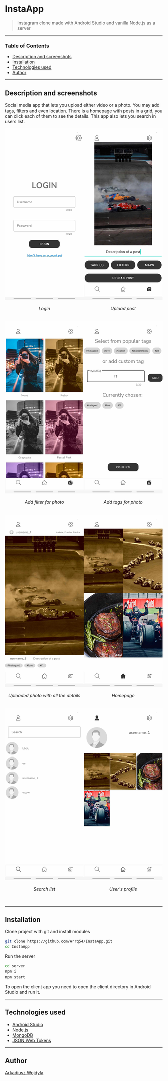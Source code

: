 
# InstaApp


> Instagram clone made with Android Studio and vanilla Node.js as a server


---
 
### Table of Contents

- [Description and screenshots](#description-and-screenshots)
- [Installation](#installation)
- [Technologies used](#technologies-used)
- [Author](#author)




---
## Description and screenshots

Social media app that lets you upload either video or a photo. You may add tags, filters and even location. There is a homepage with posts in a grid, you can click each of them to see the details. This app also lets you search in users list.



<div style="display: flex; justify-content: center; flex-direction: column;">

<div style="display: flex; justify-content: space-between;">

<div style="display: flex; flex-direction: column; width: 300px;">
    <img style="width: 300px;" src="https://raw.githubusercontent.com/Arrq54/Arrq54/main/InstaApp/1.jpg"/>

<h6 style="text-align: center">Login</h6>
</div>


<div style="display: flex; flex-direction: column; width: 300px;">
    <img style="width: 300px;" src="https://raw.githubusercontent.com/Arrq54/Arrq54/main/InstaApp/2.jpg"/>

<h6 style="text-align: center">Upload post</h6>
</div>


</div>


<div style="display: flex; justify-content: space-between;">

<div style="display: flex; flex-direction: column; width: 300px;">
    <img style="width: 300px;" src="https://raw.githubusercontent.com/Arrq54/Arrq54/main/InstaApp/3.jpg"/>

<h6 style="text-align: center">Add filter for photo</h6>
</div>


<div style="display: flex; flex-direction: column; width: 300px;">
    <img style="width: 300px;" src="https://raw.githubusercontent.com/Arrq54/Arrq54/main/InstaApp/4.jpg"/>

<h6 style="text-align: center">Add tags for photo</h6>
</div>


</div>


<div style="display: flex; justify-content: space-between;">

<div style="display: flex; flex-direction: column; width: 300px;">
    <img style="width: 300px;" src="https://raw.githubusercontent.com/Arrq54/Arrq54/main/InstaApp/5.jpg"/>

<h6 style="text-align: center">Uploaded photo with all the details</h6>
</div>


<div style="display: flex; flex-direction: column; width: 300px;">
    <img style="width: 300px;" src="https://raw.githubusercontent.com/Arrq54/Arrq54/main/InstaApp/6.jpg"/>

<h6 style="text-align: center">Homepage</h6>
</div>


</div>


<div style="display: flex; justify-content: space-between;">

<div style="display: flex; flex-direction: column; width: 300px;">
    <img style="width: 300px;" src="https://raw.githubusercontent.com/Arrq54/Arrq54/main/InstaApp/7.jpg"/>

<h6 style="text-align: center">Search list</h6>
</div>


<div style="display: flex; flex-direction: column; width: 300px;">
    <img style="width: 300px;" src="https://raw.githubusercontent.com/Arrq54/Arrq54/main/InstaApp/8.jpg"/>

<h6 style="text-align: center">User's profile</h6>
</div>

</div>

</div>

---

## Installation

Clone project with git and install modules

```bash
git clone https://github.com/Arrq54/InstaApp.git
cd InstaApp
```

Run the server



```bash
cd server
npm i
npm start
```
To open the client app you need to open the client directory in Android Studio and run it.


---
## Technologies used
- [Android Studio](https://developer.android.com/studio)
- [Node.js](https://nodejs.org/)
- [MongoDB](https://www.mongodb.com/)
- [JSON Web Tokens](https://jwt.io/)

---
## Author
[Arkadiusz Wojdyla](https://github.com/Arrq54)
